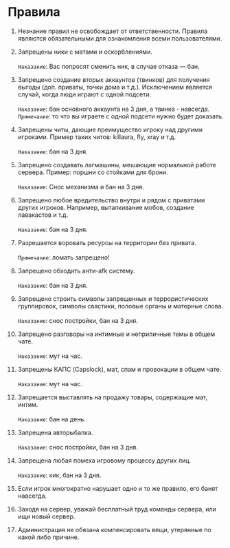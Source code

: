# Правила

1. Незнание правил не освобождает от ответственности. Правила являются обязательными для ознакомления всеми пользователями.

1. Запрещены ники с матами и оскорблениями.
<br></br>`Наказание`: Вас попросят сменить ник, в случае отказа — бан.

1. Запрещено создание вторых аккаунтов (твинков) для получения выгоды (доп. приваты, точки дома и т.д.). Исключением является случай, когда люди играют с одной подсети.
<br></br>`Наказание`: бан основного аккаунта на 3 дня, а твинка - навсегда. `Примечание`: то что вы играете с одной подсети нужно будет доказать.

1. Запрещены читы, дающие преимущество игроку над другими игроками. Пример таких читов: killaura, fly, xray и т.д.
<br></br>`Наказание`: бан на 3 дня.

1. Запрещено создавать лагмашины, мешающие нормальной работе сервера. Пример: поршни со стойками для брони.
<br></br>`Наказание`: Снос механизма и бан на 3 дня.

1. Запрещено любое вредительство внутри и рядом с приватами других игроков. Например, выталкивание мобов, создание лавакастов и т.д.
<br></br>`Наказание`: бан на 3 дня.

1. Разрешается воровать ресурсы на территории без привата.
<br></br>`Примечание`: ломать запрещено!

1. Запрещено обходить анти-afk систему.
<br></br>`Наказание`: бан на 3 дня.

1. Запрещено строить символы запрещенных и террористических группировок, символы свастики, половые органы и матерные слова.
<br></br>`Наказание`: снос постройки, бан на 3 дня.

1. Запрещено разговоры на интимные и неприличные темы в общем чате.
<br></br>`Наказание`: мут на час.

1. Запрещены КАПС (Capslock), мат, спам и провокации в общем чате.
<br></br>`Наказание`: мут на час.

1. Запрещается выставлять на продажу товары, содержащие мат, интим.
<br></br>`Наказание`: бан на день.

1. Запрещена авторыбалка.
<br></br>`Наказание`: снос постройки, бан на 3 дня.

1. Запрещена любая помеха игровому процессу других лиц.
<br></br>`Наказание`: кик, бан на 3 дня.

1. Если игрок многократно нарушает одно и то же правило, его банят навсегда.

1. Заходя на сервер, уважай бесплатный труд команды сервера, или ищи новый сервер.

1. Администрация не обязана компенсировать вещи, утерянные по какой либо причине.
